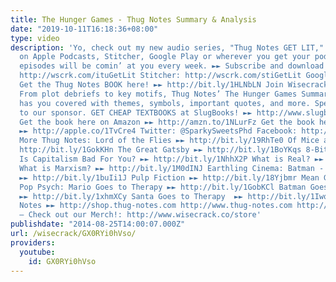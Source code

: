 ```yaml
---
title: The Hunger Games - Thug Notes Summary & Analysis
date: "2019-10-11T16:18:36+08:00"
type: video
description: 'Yo, check out my new audio series, "Thug Notes GET LIT," available NOW
  on Apple Podcasts, Stitcher, Google Play or wherever you get your podcasts. New
  episodes will be comin’ at you every week. ►► Subscribe and download now! iTunes:
  http://wscrk.com/ituGetLit Stitcher: http://wscrk.com/stiGetLit Google Play: http://wscrk.com/gpmGetLit
  Get the Thug Notes BOOK here! ►► http://bit.ly/1HLNbLN Join Wisecrack! ►► http://bit.ly/1y8Veir
  From plot debriefs to key motifs, Thug Notes’ The Hunger Games Summary & Analysis
  has you covered with themes, symbols, important quotes, and more. Special thanks
  to our sponsor. GET CHEAP TEXTBOOKS at SlugBooks! ►► http://www.slugbooks.com/thugnotes
  Get the book here on Amazon ►► http://amzn.to/1NLurFz Get the book here on iBooks
  ►► http://apple.co/1TvCre4 Twitter: @SparkySweetsPhd Facebook: http://on.fb.me/1Nhiba7
  More Thug Notes: Lord of the Flies ►► http://bit.ly/19RhTe0 Of Mice and Men  ►►
  http://bit.ly/1GokKHn The Great Gatsby ►► http://bit.ly/1BoYKqs 8-Bit Philosophy:
  Is Capitalism Bad For You? ►► http://bit.ly/1NhhX2P What is Real? ►► http://bit.ly/1HHC9g1
  What is Marxism? ►► http://bit.ly/1M0dINJ Earthling Cinema: Batman - The Dark Knight
  ►► http://bit.ly/1buIi1J Pulp Fiction ►► http://bit.ly/18Yjbmr Mean Girls ►► http://bit.ly/1GWjlpy
  Pop Psych: Mario Goes to Therapy ►► http://bit.ly/1GobKCl Batman Goes to Therapy
  ►► http://bit.ly/1xhmXCy Santa Goes to Therapy  ►► http://bit.ly/1Iwqpuo Shop Thug
  Notes ►► http://shop.thug-notes.com http://www.thug-notes.com http://www.wisecrack.co
  – Check out our Merch!: http://www.wisecrack.co/store'
publishdate: "2014-08-25T14:00:07.000Z"
url: /wisecrack/GX0RYi0hVso/
providers:
  youtube:
    id: GX0RYi0hVso
---
```

